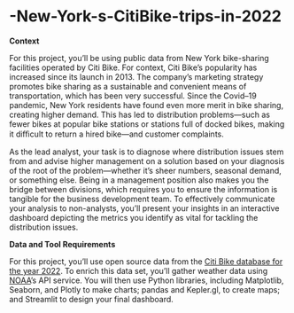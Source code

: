 # -New-York-s-CitiBike-trips-in-2022

**Context**

For this project, you’ll be using public data from New York bike-sharing facilities operated by Citi
Bike. For context, Citi Bike’s popularity has increased since its launch in 2013. The company’s
marketing strategy promotes bike sharing as a sustainable and convenient means of
transportation, which has been very successful. Since the Covid–19 pandemic, New York
residents have found even more merit in bike sharing, creating higher demand. This has led to
distribution problems—such as fewer bikes at popular bike stations or stations full of docked
bikes, making it diﬃcult to return a hired bike—and customer complaints.

As the lead analyst, your task is to diagnose where distribution issues stem from and advise
higher management on a solution based on your diagnosis of the root of the problem—whether
it’s sheer numbers, seasonal demand, or something else. Being in a management position also
makes you the bridge between divisions, which requires you to ensure the information is
tangible for the business development team. To effectively communicate your analysis to
non-analysts, you’ll present your insights in an interactive dashboard depicting the metrics you
identify as vital for tackling the distribution issues.

**Data and Tool Requirements**

For this project, you’ll use open source data from the [Citi Bike database for the year 2022](https://s3.amazonaws.com/tripdata/index.html). To
enrich this data set, you’ll gather weather data using [NOAA](https://www.noaa.gov)’s API service. You will then use
Python libraries, including Matplotlib, Seaborn, and Plotly to make charts; pandas and Kepler.gl,
to create maps; and Streamlit to design your final dashboard.

